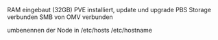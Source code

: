 RAM eingebaut (32GB)
PVE installiert, update und upgrade
PBS Storage verbunden
SMB von OMV verbunden 

umbenennen der Node in
/etc/hosts
/etc/hostname